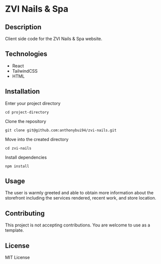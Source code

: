 # ZVI Nails & Spa

## Description

Client side code for the ZVI Nails & Spa website.

## Technologies

- React
- TailwindCSS
- HTML

## Installation

Enter your project directory

`cd project-directory`

Clone the repository

`git clone git@github.com:anthonybui94/zvi-nails.git`

Move into the created directory

`cd zvi-nails`

Install dependencies

`npm install`

## Usage

The user is warmly greeted and able to obtain more information about the storefront including the services rendered, recent work, and store location.

## Contributing

This project is not accepting contributions. You are welcome to use as a template.

## License

MIT License
